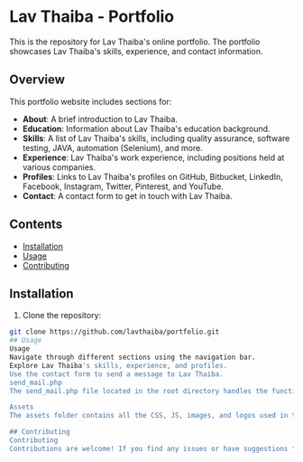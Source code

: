 # Lav Thaiba - Portfolio

This is the repository for Lav Thaiba's online portfolio. The portfolio showcases Lav Thaiba's skills, experience, and contact information.

## Overview

This portfolio website includes sections for:

- **About**: A brief introduction to Lav Thaiba.
- **Education**: Information about Lav Thaiba's education background.
- **Skills**: A list of Lav Thaiba's skills, including quality assurance, software testing, JAVA, automation (Selenium), and more.
- **Experience**: Lav Thaiba's work experience, including positions held at various companies.
- **Profiles**: Links to Lav Thaiba's profiles on GitHub, Bitbucket, LinkedIn, Facebook, Instagram, Twitter, Pinterest, and YouTube.
- **Contact**: A contact form to get in touch with Lav Thaiba.

## Contents

- [Installation](#installation)
- [Usage](#usage)
- [Contributing](#contributing)


## Installation

1. Clone the repository:

```bash
git clone https://github.com/lavthaiba/portfolio.git
## Usage
Usage
Navigate through different sections using the navigation bar.
Explore Lav Thaiba's skills, experience, and profiles.
Use the contact form to send a message to Lav Thaiba.
send_mail.php
The send_mail.php file located in the root directory handles the functionality for sending emails via the contact form.

Assets
The assets folder contains all the CSS, JS, images, and logos used in the portfolio website.

## Contributing
Contributing
Contributions are welcome! If you find any issues or have suggestions for improvements, please open an issue or submit a pull request.


